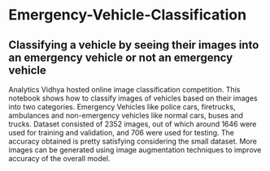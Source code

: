 # Emergency-Vehicle-Classification
## Classifying a vehicle by seeing their images into an emergency vehicle or not an emergency vehicle
Analytics Vidhya hosted online image classification competition. This notebook shows how to classify images of vehicles based on their images into two categories. Emergency Vehicles like police cars, firetrucks, ambulances and non-emergency vehicles like normal cars, buses and trucks. 
Dataset consisted of 2352 images, out of which around 1646 were used for training and validation, and 706 were used for testing. The accuracy obtained is pretty satisfying considering the small dataset. More images can be generated using image augmentation techniques to improve accuracy of the overall model.
